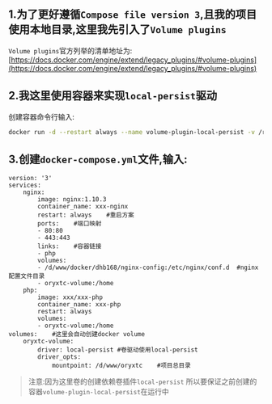 ## 1.为了更好遵循`Compose file version 3`,且我的项目使用本地目录,这里我先引入了`Volume plugins`
`Volume plugins`官方列举的清单地址为:[https://docs.docker.com/engine/extend/legacy_plugins/#volume-plugins](https://docs.docker.com/engine/extend/legacy_plugins/#volume-plugins)  

## 2.我这里使用容器来实现`local-persist`驱动
创建容器命令行输入:
```bash
docker run -d --restart always --name volume-plugin-local-persist -v /run/docker/plugins/:/run/docker/plugins/   cwspear/docker-local-persist-volume-plugin
```

## 3.创建`docker-compose.yml`文件,输入:
```
version: '3'
services:
    nginx:
        image: nginx:1.10.3
        container_name: xxx-nginx
        restart: always    #重启方案
        ports:    #端口映射
        - 80:80    
        - 443:443
        links:    #容器链接
        - php
        volumes:
        - /d/www/docker/dhb168/nginx-config:/etc/nginx/conf.d  #nginx配置文件目录
        - oryxtc-volume:/home
    php:
        image: xxx/xxx-php
        container_name: xxx-php
        restart: always
        volumes:
        - oryxtc-volume:/home 
volumes:    #这里会自动创建docker volume
    oryxtc-volume:
        driver: local-persist #卷驱动使用local-persist
        driver_opts:
            mountpoint: /d/www/oryxtc    #项目总目录
```
>注意:因为这里卷的创建依赖卷插件`local-persist` 所以要保证之前创建的容器`volume-plugin-local-persist`在运行中